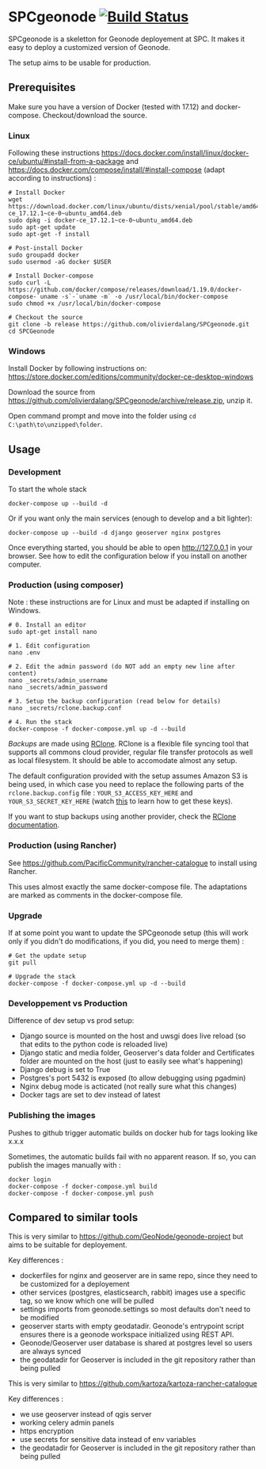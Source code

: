 # SPCgeonode [![Build Status](https://travis-ci.org/olivierdalang/SPCgeonode.svg?branch=master)](https://travis-ci.org/olivierdalang/SPCgeonode)

SPCgeonode is a skeletton for Geonode deployement at SPC. It makes it easy to deploy a customized version of Geonode.

The setup aims to be usable for production.


## Prerequisites

Make sure you have a version of Docker (tested with 17.12) and docker-compose.
Checkout/download the source.

### Linux

Following these instructions https://docs.docker.com/install/linux/docker-ce/ubuntu/#install-from-a-package and https://docs.docker.com/compose/install/#install-compose (adapt according to instructions) :

```
# Install Docker
wget https://download.docker.com/linux/ubuntu/dists/xenial/pool/stable/amd64/docker-ce_17.12.1~ce-0~ubuntu_amd64.deb
sudo dpkg -i docker-ce_17.12.1~ce-0~ubuntu_amd64.deb
sudo apt-get update
sudo apt-get -f install

# Post-install Docker
sudo groupadd docker
sudo usermod -aG docker $USER

# Install Docker-compose
sudo curl -L https://github.com/docker/compose/releases/download/1.19.0/docker-compose-`uname -s`-`uname -m` -o /usr/local/bin/docker-compose
sudo chmod +x /usr/local/bin/docker-compose

# Checkout the source
git clone -b release https://github.com/olivierdalang/SPCgeonode.git
cd SPCGeonode
```

### Windows

Install Docker by following instructions on: https://store.docker.com/editions/community/docker-ce-desktop-windows

Download the source from https://github.com/olivierdalang/SPCgeonode/archive/release.zip, unzip it.

Open command prompt and move into the folder using `cd C:\path\to\unzipped\folder`.

## Usage

### Development

To start the whole stack
```
docker-compose up --build -d
```

Or if you want only the main services (enough to develop and a bit lighter):
```
docker-compose up --build -d django geoserver nginx postgres
```

Once everything started, you should be able to open http://127.0.0.1 in your browser. See how to edit the configuration below if you install on another computer.

### Production (using composer)

Note : these instructions are for Linux and must be adapted if installing on Windows.

```
# 0. Install an editor
sudo apt-get install nano

# 1. Edit configuration
nano .env

# 2. Edit the admin password (do NOT add an empty new line after content)
nano _secrets/admin_username
nano _secrets/admin_password

# 3. Setup the backup configuration (read below for details)
nano _secrets/rclone.backup.conf

# 4. Run the stack
docker-compose -f docker-compose.yml up -d --build
```

*Backups* are made using [RClone](https://rclone.org/docs/). RClone is a flexible file syncing tool that supports all commons cloud provider, regular file transfer protocols as well as local filesystem. It should be able to accomodate almost any setup.

The default configuration provided with the setup assumes Amazon S3 is being used, in which case you need to replace the following parts of the `rclone.backup.config` file : `YOUR_S3_ACCESS_KEY_HERE` and `YOUR_S3_SECRET_KEY_HERE` (watch [this](https://www.youtube.com/watch?v=BLTy2tQXQLY) to learn how to get these keys).

If you want to stup backups using another provider, check the [RClone documentation](https://rclone.org/docs/).

### Production (using Rancher)

See https://github.com/PacificCommunity/rancher-catalogue to install using Rancher.

This uses almost exactly the same docker-compose file. The adaptations are marked as comments in the docker-compose file.

### Upgrade

If at some point you want to update the SPCgeonode setup (this will work only if you didn't do modifications, if you did, you need to merge them) :
```
# Get the update setup
git pull

# Upgrade the stack
docker-compose -f docker-compose.yml up -d --build
```

### Developpement vs Production

Difference of dev setup vs prod setup:

- Django source is mounted on the host and uwsgi does live reload (so that edits to the python code is reloaded live)
- Django static and media folder, Geoserver's data folder and Certificates folder are mounted on the host (just to easily see what's happening)
- Django debug is set to True
- Postgres's port 5432 is exposed (to allow debugging using pgadmin)
- Nginx debug mode is acticated (not really sure what this changes)
- Docker tags are set to dev instead of latest

### Publishing the images

Pushes to github trigger automatic builds on docker hub for tags looking like x.x.x

Sometimes, the automatic builds fail with no apparent reason. If so, you can publish the images manually with :

```
docker login
docker-compose -f docker-compose.yml build
docker-compose -f docker-compose.yml push
```


## Compared to similar tools

This is very similar to https://github.com/GeoNode/geonode-project but aims to be suitable for deployement.

Key differences :

- dockerfiles for nginx and geoserver are in same repo, since they need to be customized for a deployement
- other services (postgres, elasticsearch, rabbit) images use a specific tag, so we know which one will be pulled 
- settings imports from geonode.settings so most defaults don't need to be modified
- geoserver starts with empty geodatadir. Geonode's entrypoint script ensures there is a geonode workspace initialized using REST API. 
- Geonode/Geoserver user database is shared at postgres level so users are always synced
- the geodatadir for Geoserver is included in the git repository rather than being pulled

This is very similar to https://github.com/kartoza/kartoza-rancher-catalogue

Key differences :

- we use geoserver instead of qgis server
- working celery admin panels
- https encryption
- use secrets for sensitive data instead of env variables
- the geodatadir for Geoserver is included in the git repository rather than being pulled
